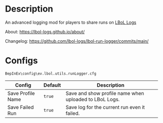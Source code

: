 # Description

An advanced logging mod for players to share runs on [LBoL Logs](https://lbol-logs.github.io/)

About: https://lbol-logs.github.io/about/

Changelog: https://github.com/lbol-logs/lbol-run-logger/commits/main/

# Configs

```
BepInEx\config\ev.lbol.utils.runLogger.cfg
```

| Config | Default | Description |
| --- | --- | --- |
| Save Profile Name | `true` | Save and show profile name when uploaded to LBoL Logs. |
| Save Failed Run | `true` | Save log for the current run even it failed. |